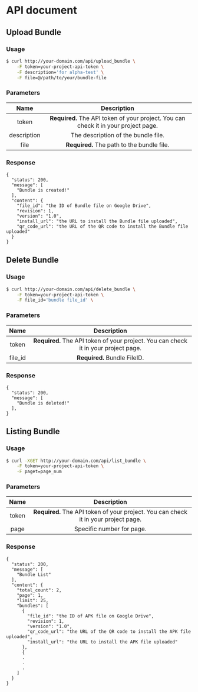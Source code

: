 # API document

## Upload Bundle

### Usage

``` sh
$ curl http://your-domain.com/api/upload_bundle \
    -F token=your-project-api-token \
    -F description='for alpha-test' \
    -F file=@/path/to/your/bundle-file
```

### Parameters

|Name|Description|
|:---:|:---:|
|token|**Required.** The API token of your project. You can check it in your project page.|
|description|The description of the bundle file.|
|file|**Required.** The path to the bundle file.|

### Response

```
{
  "status": 200,
  "message": [
    "Bundle is created!"
  ],
  "content": {
    "file_id": "the ID of Bundle file on Google Drive",
    "revision": 1,
    "version": "1.0",
    "install_url": "the URL to install the Bundle file uploaded",
    "qr_code_url": "the URL of the QR code to install the Bundle file uploaded"
  }
}
```

## Delete Bundle

### Usage

``` sh
$ curl http://your-domain.com/api/delete_bundle \
    -F token=your-project-api-token \
    -F file_id='bundle file_id' \
```

### Parameters

|Name|Description|
|:---:|:---:|
|token|**Required.** The API token of your project. You can check it in your project page.|
|file_id|**Required.** Bundle FileID.|

### Response

```
{
  "status": 200,
  "message": [
    "Bundle is deleted!"
  ],
}
```

## Listing Bundle

### Usage

``` sh
$ curl -XGET http://your-domain.com/api/list_bundle \
    -F token=your-project-api-token \
    -F paget=page_num
```

### Parameters

|Name|Description|
|:---:|:---:|
|token|**Required.** The API token of your project. You can check it in your project page.|
|page|Specific number for page.|

### Response

```
{
  "status": 200,
  "message": [
    "Bundle List"
  ],
  "content": {
    "total_count": 2,
    "page": 1,
    "limit": 25,
    "bundles": [
      {
        "file_id": "the ID of APK file on Google Drive",
        "revision": 1,
        "version": "1.0",
        "qr_code_url": "the URL of the QR code to install the APK file uploaded",
        "install_url": "the URL to install the APK file uploaded"
      },
      {
      .
      .
      .
    ]
  }
}
```
